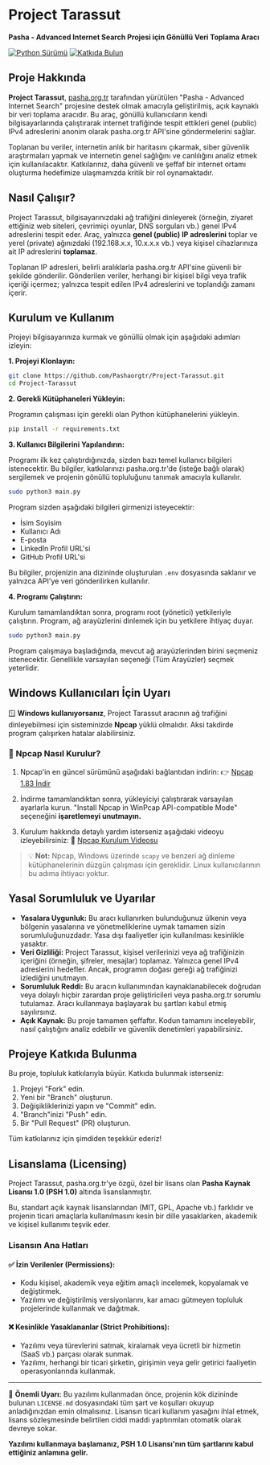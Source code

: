 # Project Tarassut

**Pasha - Advanced Internet Search Projesi için Gönüllü Veri Toplama Aracı**

[![Python Sürümü](https://img.shields.io/badge/python-3.x-blue.svg)](https://www.python.org/)
[![Katkıda Bulun](https://img.shields.io/badge/PRs-welcome-brightgreen.svg?style=flat-square)](http://makeapullrequest.com)

## Proje Hakkında

**Project Tarassut**, [pasha.org.tr](https://pasha.org.tr) tarafından yürütülen "Pasha - Advanced Internet Search" projesine destek olmak amacıyla geliştirilmiş, açık kaynaklı bir veri toplama aracıdır. Bu araç, gönüllü kullanıcıların kendi bilgisayarlarında çalıştırarak internet trafiğinde tespit ettikleri genel (public) IPv4 adreslerini anonim olarak pasha.org.tr API'sine göndermelerini sağlar.

Toplanan bu veriler, internetin anlık bir haritasını çıkarmak, siber güvenlik araştırmaları yapmak ve internetin genel sağlığını ve canlılığını analiz etmek için kullanılacaktır. Katkılarınız, daha güvenli ve şeffaf bir internet ortamı oluşturma hedefimize ulaşmamızda kritik bir rol oynamaktadır.

## Nasıl Çalışır?

Project Tarassut, bilgisayarınızdaki ağ trafiğini dinleyerek (örneğin, ziyaret ettiğiniz web siteleri, çevrimiçi oyunlar, DNS sorguları vb.) genel IPv4 adreslerini tespit eder. Araç, yalnızca **genel (public) IP adreslerini** toplar ve yerel (private) ağınızdaki (192.168.x.x, 10.x.x.x vb.) veya kişisel cihazlarınıza ait IP adreslerini **toplamaz**.

Toplanan IP adresleri, belirli aralıklarla pasha.org.tr API'sine güvenli bir şekilde gönderilir. Gönderilen veriler, herhangi bir kişisel bilgi veya trafik içeriği içermez; yalnızca tespit edilen IPv4 adreslerini ve toplandığı zamanı içerir.

## Kurulum ve Kullanım

Projeyi bilgisayarınıza kurmak ve gönüllü olmak için aşağıdaki adımları izleyin:

**1. Projeyi Klonlayın:**

```bash
git clone https://github.com/Pashaorgtr/Project-Tarassut.git
cd Project-Tarassut
```

**2. Gerekli Kütüphaneleri Yükleyin:**

Programın çalışması için gerekli olan Python kütüphanelerini yükleyin.

```bash
pip install -r requirements.txt
```

**3. Kullanıcı Bilgilerini Yapılandırın:**

Programı ilk kez çalıştırdığınızda, sizden bazı temel kullanıcı bilgileri istenecektir. Bu bilgiler, katkılarınızı pasha.org.tr'de (isteğe bağlı olarak) sergilemek ve projenin gönüllü topluluğunu tanımak amacıyla kullanılır.

```bash
sudo python3 main.py
```

Program sizden aşağıdaki bilgileri girmenizi isteyecektir:
*   İsim Soyisim
*   Kullanıcı Adı
*   E-posta
*   LinkedIn Profil URL'si
*   GitHub Profil URL'si

Bu bilgiler, projenizin ana dizininde oluşturulan `.env` dosyasında saklanır ve yalnızca API'ye veri gönderilirken kullanılır.

**4. Programı Çalıştırın:**

Kurulum tamamlandıktan sonra, programı root (yönetici) yetkileriyle çalıştırın. Program, ağ arayüzlerini dinlemek için bu yetkilere ihtiyaç duyar.

```bash
sudo python3 main.py
```

Program çalışmaya başladığında, mevcut ağ arayüzlerinden birini seçmeniz istenecektir. Genellikle varsayılan seçeneği (Tüm Arayüzler) seçmek yeterlidir.

## Windows Kullanıcıları İçin Uyarı

🪟 **Windows kullanıyorsanız**, Project Tarassut aracının ağ trafiğini dinleyebilmesi için sisteminizde **Npcap** yüklü olmalıdır. Aksi takdirde program çalışırken hatalar alabilirsiniz.

### 🔧 Npcap Nasıl Kurulur?

1. Npcap'in en güncel sürümünü aşağıdaki bağlantıdan indirin:
   👉 [Npcap 1.83 İndir](https://npcap.com/dist/npcap-1.83.exe)

2. İndirme tamamlandıktan sonra, yükleyiciyi çalıştırarak varsayılan ayarlarla kurun. "Install Npcap in WinPcap API-compatible Mode" seçeneğini **işaretlemeyi unutmayın.**

3. Kurulum hakkında detaylı yardım isterseniz aşağıdaki videoyu izleyebilirsiniz:
   🎥 [Npcap Kurulum Videosu](https://www.youtube.com/watch?v=lOcf0BylnO4)

> 💡 **Not:** Npcap, Windows üzerinde `scapy` ve benzeri ağ dinleme kütüphanelerinin düzgün çalışması için gereklidir. Linux kullanıcılarının bu adıma ihtiyacı yoktur.

## Yasal Sorumluluk ve Uyarılar

*   **Yasalara Uygunluk:** Bu aracı kullanırken bulunduğunuz ülkenin veya bölgenin yasalarına ve yönetmeliklerine uymak tamamen sizin sorumluluğunuzdadır. Yasa dışı faaliyetler için kullanılması kesinlikle yasaktır.
*   **Veri Gizliliği:** Project Tarassut, kişisel verilerinizi veya ağ trafiğinizin içeriğini (örneğin, şifreler, mesajlar) toplamaz. Yalnızca genel IPv4 adreslerini hedefler. Ancak, programın doğası gereği ağ trafiğinizi izlediğini unutmayın.
*   **Sorumluluk Reddi:** Bu aracın kullanımından kaynaklanabilecek doğrudan veya dolaylı hiçbir zarardan proje geliştiricileri veya pasha.org.tr sorumlu tutulamaz. Aracı kullanmaya başlayarak bu şartları kabul etmiş sayılırsınız.
*   **Açık Kaynak:** Bu proje tamamen şeffaftır. Kodun tamamını inceleyebilir, nasıl çalıştığını analiz edebilir ve güvenlik denetimleri yapabilirsiniz.

## Projeye Katkıda Bulunma

Bu proje, topluluk katkılarıyla büyür. Katkıda bulunmak isterseniz:

1.  Projeyi "Fork" edin.
2.  Yeni bir "Branch" oluşturun.
3.  Değişikliklerinizi yapın ve "Commit" edin.
4.  "Branch"inizi "Push" edin.
5.  Bir "Pull Request" (PR) oluşturun.

Tüm katkılarınız için şimdiden teşekkür ederiz!

## Lisanslama (Licensing)

Project Tarassut, pasha.org.tr'ye özgü, özel bir lisans olan **Pasha Kaynak Lisansı 1.0 (PSH 1.0)** altında lisanslanmıştır.

Bu, standart açık kaynak lisanslarından (MIT, GPL, Apache vb.) farklıdır ve projenin ticari amaçlarla kullanılmasını kesin bir dille yasaklarken, akademik ve kişisel kullanımı teşvik eder.

### Lisansın Ana Hatları

#### ✅ İzin Verilenler (Permissions):
*   Kodu kişisel, akademik veya eğitim amaçlı incelemek, kopyalamak ve değiştirmek.
*   Yazılımı ve değiştirilmiş versiyonlarını, kar amacı gütmeyen topluluk projelerinde kullanmak ve dağıtmak.

#### ❌ Kesinlikle Yasaklananlar (Strict Prohibitions):
*   Yazılımı veya türevlerini satmak, kiralamak veya ücretli bir hizmetin (SaaS vb.) parçası olarak sunmak.
*   Yazılımı, herhangi bir ticari şirketin, girişimin veya gelir getirici faaliyetin operasyonlarında kullanmak.

---

📜 **Önemli Uyarı:** Bu yazılımı kullanmadan önce, projenin kök dizininde bulunan `LICENSE.md` dosyasındaki tüm şart ve koşulları okuyup anladığınızdan emin olmalısınız. Lisansın ticari kullanım yasağını ihlal etmek, lisans sözleşmesinde belirtilen ciddi maddi yaptırımları otomatik olarak devreye sokar.

**Yazılımı kullanmaya başlamanız, PSH 1.0 Lisansı'nın tüm şartlarını kabul ettiğiniz anlamına gelir.**
